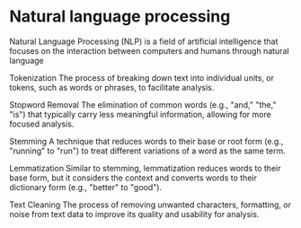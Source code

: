 # Natural language processing
Natural Language Processing (NLP) is a field of artificial intelligence that focuses on the interaction between computers and humans through natural language

Tokenization
The process of breaking down text into individual units, or tokens, such as words or phrases, to facilitate analysis.

Stopword Removal
The elimination of common words (e.g., "and," "the," "is") that typically carry less meaningful information, allowing for more focused analysis.

Stemming
A technique that reduces words to their base or root form (e.g., "running" to "run") to treat different variations of a word as the same term.

Lemmatization
Similar to stemming, lemmatization reduces words to their base form, but it considers the context and converts words to their dictionary form (e.g., "better" to "good").

Text Cleaning
The process of removing unwanted characters, formatting, or noise from text data to improve its quality and usability for analysis.

